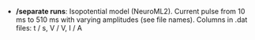 - **/separate runs**: Isopotential model (NeuroML2). Current pulse from 10 ms to 510 ms with varying amplitudes (see file names). Columns in .dat files: t / s, V / V, I / A
